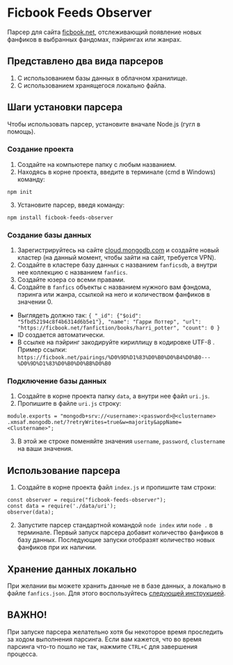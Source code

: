 # Ficbook Feeds Observer

Парсер для сайта [ficbook.net](https://ficbook.net), отслеживающий появление новых фанфиков в выбранных фандомах,
пэйрингах или жанрах.

## Представлено два вида парсеров

1) С использованием базы данных в облачном хранилище.
2) С использованием хранящегося локально файла.

## Шаги установки парсера

Чтобы использовать парсер, установите вначале Node.js (гугл в помощь).

### Создание проекта

1. Создайте на компьютере папку с любым названием.
2. Находясь в корне проекта, введите в терминале (cmd в Windows) команду:

```
npm init
```

3. Установите парсер, введя команду:

```
npm install ficbook-feeds-observer
```

### Создание базы данных

1. Зарегистрируйтесь на сайте [cloud.mongodb.com](https://cloud.mongodb.com/) и создайте новый кластер (на данный
   момент, чтобы зайти на сайт, требуется VPN).
2. Создайте в кластере базу данных с названием `fanficsdb`, а внутри нее коллекцию с названием `fanfics`.
3. Создайте юзера со всеми правами.
4. Создайте в `fanfics` объекты c названием нужного вам фэндома, пэринга или жанра, ссылкой на него и количеством
   фанфиков в значении 0.

- Выглядеть должно так:
  `{ "_id": {"$oid": "5fbd52194c8f4b6314d6b5e1"}, "name": "Гарри Поттер", "url": "https://ficbook.net/fanfiction/books/harri_potter", "count": 0 }`
- ID создается автоматически.
- В ссылке на пэйринг закодируйте кириллицу в кодировке UTF-8 . Пример ссылки:
  `https://ficbook.net/pairings/%D0%9D%D1%83%D0%B0%D0%B4%D0%B0---%D0%9D%D1%83%D0%B0%D0%BB%D0%B0`

### Подключение базы данных

1. Создайте в корне проекта папку `data`, а внутри нее файл `uri.js`.
2. Пропишите в файле `uri.js` строку:

```
module.exports = "mongodb+srv://<username>:<password>@<clustername>
.xmsaf.mongodb.net/?retryWrites=true&w=majority&appName=<Clustername>";
```

3. В этой же строке поменяйте значения `username`, `password`, `clustername` на ваши значения.

## Использование парсера

1. Создайте в корне проекта файл `index.js` и пропишите там строки:

```
const observer = require("ficbook-feeds-observer");
const data = require('./data/uri');
observer(data);
```

2. Запустите парсер стандартной командой `node index` или `node .` в терминале. Первый запуск парсера добавит количество
   фанфиков в базу данных.
   Последующие запуски отобразят количество новых фанфиков при их наличии.

## Хранение данных локально

При желании вы можете хранить данные не в базе данных, а локально в файле `fanfics.json`. Для этого
воспользуйтесь [следующей инструкцией](local/README.md).

## ВАЖНО!

При запуске парсера желательно хотя бы некоторое время проследить за ходом выполнения парсинга. Если вам кажется, что во
время парсинга что-то пошло не так, нажмите `CTRL+C` для завершения процесса.

